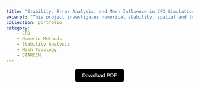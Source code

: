 ```yaml
---
title: "Stability, Error Analysis, and Mesh Influence in CFD Simulations"
excerpt: "This project investigates numerical stability, spatial and temporal discretization errors, and mesh quality in CFD applications. The first part analyzes the 1D convection equation using five different discretization schemes, supported by Von Neumann stability analysis and error evaluation. The second part examines the impact of mesh topology and cell types on the accuracy of a 2D heat transfer problem, using STAR-CCM+ to compare results against an analytical solution. <br/><img src='/images/portfolio/error_project.png' style='display: block; margin-top: 20px; margin-left: auto; margin-right: auto; width: 70%; height: auto;'>"
collection: portfolio
category:
    - CFD
    - Numeric Methods
    - Stability Analysis
    - Mesh Topology
    - STARCCM
---
```


<div style="display: flex; justify-content: center; align-items: center;">
  <a href="https://joaogaspar00.github.io/files/projects/HW2___Computacional_Fluid_Mechanics.pdf" target="_blank">
    <button style="
      padding: 10px 20px;
      font-size: 14px;
      background-color: black;
      color: white;
      border: none;
      border-radius: 8px;
      cursor: pointer;
      transition: background-color 0.3s;">
      Download PDF
    </button>
  </a>
</div>